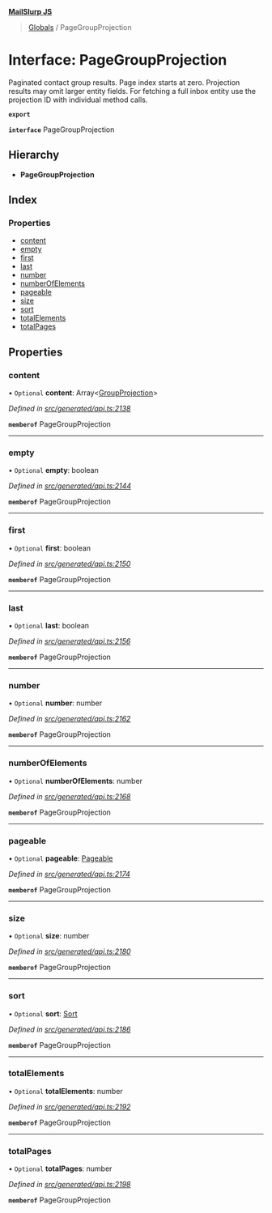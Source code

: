 **[MailSlurp JS](../README.md)**

> [Globals](../README.md) / PageGroupProjection

# Interface: PageGroupProjection

Paginated contact group results. Page index starts at zero. Projection results may omit larger entity fields. For fetching a full inbox entity use the projection ID with individual method calls.

**`export`** 

**`interface`** PageGroupProjection

## Hierarchy

* **PageGroupProjection**

## Index

### Properties

* [content](pagegroupprojection.md#content)
* [empty](pagegroupprojection.md#empty)
* [first](pagegroupprojection.md#first)
* [last](pagegroupprojection.md#last)
* [number](pagegroupprojection.md#number)
* [numberOfElements](pagegroupprojection.md#numberofelements)
* [pageable](pagegroupprojection.md#pageable)
* [size](pagegroupprojection.md#size)
* [sort](pagegroupprojection.md#sort)
* [totalElements](pagegroupprojection.md#totalelements)
* [totalPages](pagegroupprojection.md#totalpages)

## Properties

### content

• `Optional` **content**: Array\<[GroupProjection](groupprojection.md)>

*Defined in [src/generated/api.ts:2138](https://github.com/mailslurp/mailslurp-client/blob/36fa2ad/src/generated/api.ts#L2138)*

**`memberof`** PageGroupProjection

___

### empty

• `Optional` **empty**: boolean

*Defined in [src/generated/api.ts:2144](https://github.com/mailslurp/mailslurp-client/blob/36fa2ad/src/generated/api.ts#L2144)*

**`memberof`** PageGroupProjection

___

### first

• `Optional` **first**: boolean

*Defined in [src/generated/api.ts:2150](https://github.com/mailslurp/mailslurp-client/blob/36fa2ad/src/generated/api.ts#L2150)*

**`memberof`** PageGroupProjection

___

### last

• `Optional` **last**: boolean

*Defined in [src/generated/api.ts:2156](https://github.com/mailslurp/mailslurp-client/blob/36fa2ad/src/generated/api.ts#L2156)*

**`memberof`** PageGroupProjection

___

### number

• `Optional` **number**: number

*Defined in [src/generated/api.ts:2162](https://github.com/mailslurp/mailslurp-client/blob/36fa2ad/src/generated/api.ts#L2162)*

**`memberof`** PageGroupProjection

___

### numberOfElements

• `Optional` **numberOfElements**: number

*Defined in [src/generated/api.ts:2168](https://github.com/mailslurp/mailslurp-client/blob/36fa2ad/src/generated/api.ts#L2168)*

**`memberof`** PageGroupProjection

___

### pageable

• `Optional` **pageable**: [Pageable](pageable.md)

*Defined in [src/generated/api.ts:2174](https://github.com/mailslurp/mailslurp-client/blob/36fa2ad/src/generated/api.ts#L2174)*

**`memberof`** PageGroupProjection

___

### size

• `Optional` **size**: number

*Defined in [src/generated/api.ts:2180](https://github.com/mailslurp/mailslurp-client/blob/36fa2ad/src/generated/api.ts#L2180)*

**`memberof`** PageGroupProjection

___

### sort

• `Optional` **sort**: [Sort](sort.md)

*Defined in [src/generated/api.ts:2186](https://github.com/mailslurp/mailslurp-client/blob/36fa2ad/src/generated/api.ts#L2186)*

**`memberof`** PageGroupProjection

___

### totalElements

• `Optional` **totalElements**: number

*Defined in [src/generated/api.ts:2192](https://github.com/mailslurp/mailslurp-client/blob/36fa2ad/src/generated/api.ts#L2192)*

**`memberof`** PageGroupProjection

___

### totalPages

• `Optional` **totalPages**: number

*Defined in [src/generated/api.ts:2198](https://github.com/mailslurp/mailslurp-client/blob/36fa2ad/src/generated/api.ts#L2198)*

**`memberof`** PageGroupProjection
